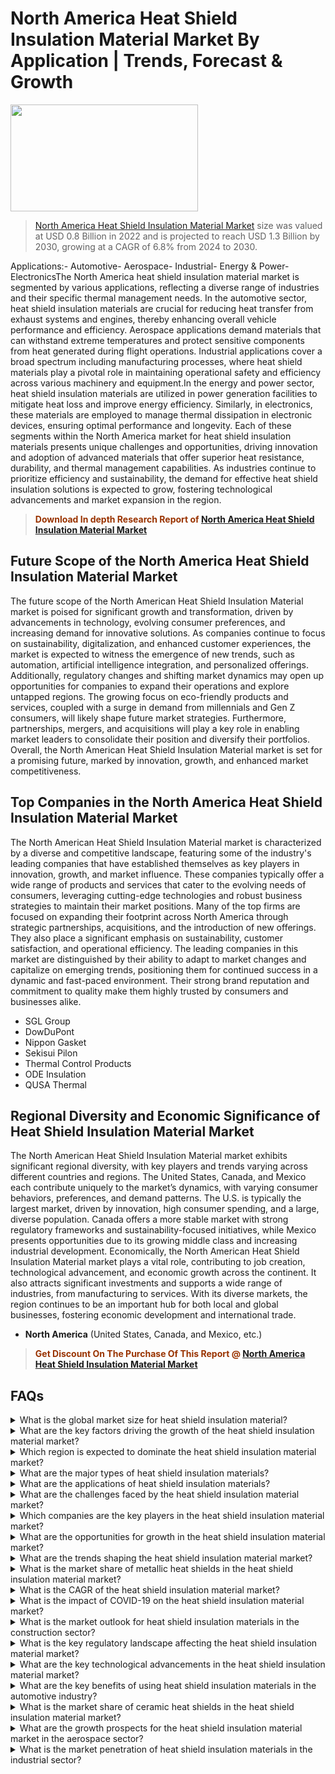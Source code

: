 <p><h1>North America Heat Shield Insulation Material Market By Application | Trends, Forecast & Growth</h1><p><img class="aligncenter size-medium wp-image-105565" src="https://ffe5etoiles.com/wp-content/uploads/2025/01/MST7-300x171.png" alt="" width="300" height="171" /></p><blockquote><p><a href="https://www.verifiedmarketreports.com/download-sample/?rid=55058&utm_source=Github-NA&utm_medium=384" target="_blank">North America Heat Shield Insulation Material Market</a> size was valued at USD 0.8 Billion in 2022 and is projected to reach USD 1.3 Billion by 2030, growing at a CAGR of 6.8% from 2024 to 2030.</p></blockquote>Applications:- Automotive- Aerospace- Industrial- Energy & Power- ElectronicsThe North America heat shield insulation material market is segmented by various applications, reflecting a diverse range of industries and their specific thermal management needs. In the automotive sector, heat shield insulation materials are crucial for reducing heat transfer from exhaust systems and engines, thereby enhancing overall vehicle performance and efficiency. Aerospace applications demand materials that can withstand extreme temperatures and protect sensitive components from heat generated during flight operations. Industrial applications cover a broad spectrum including manufacturing processes, where heat shield materials play a pivotal role in maintaining operational safety and efficiency across various machinery and equipment.In the energy and power sector, heat shield insulation materials are utilized in power generation facilities to mitigate heat loss and improve energy efficiency. Similarly, in electronics, these materials are employed to manage thermal dissipation in electronic devices, ensuring optimal performance and longevity. Each of these segments within the North America market for heat shield insulation materials presents unique challenges and opportunities, driving innovation and adoption of advanced materials that offer superior heat resistance, durability, and thermal management capabilities. As industries continue to prioritize efficiency and sustainability, the demand for effective heat shield insulation solutions is expected to grow, fostering technological advancements and market expansion in the region.</p><blockquote><p><span style="color: #993300;"><strong>Download In depth Research Report of <a href="https://www.verifiedmarketreports.com/download-sample/?rid=55058&utm_source=Github-NA&utm_medium=384">North America Heat Shield Insulation Material Market</a></strong></span></p></blockquote><h2>Future Scope of the North America Heat Shield Insulation Material Market</h2><p>The future scope of the North American Heat Shield Insulation Material market is poised for significant growth and transformation, driven by advancements in technology, evolving consumer preferences, and increasing demand for innovative solutions. As companies continue to focus on sustainability, digitalization, and enhanced customer experiences, the market is expected to witness the emergence of new trends, such as automation, artificial intelligence integration, and personalized offerings. Additionally, regulatory changes and shifting market dynamics may open up opportunities for companies to expand their operations and explore untapped regions. The growing focus on eco-friendly products and services, coupled with a surge in demand from millennials and Gen Z consumers, will likely shape future market strategies. Furthermore, partnerships, mergers, and acquisitions will play a key role in enabling market leaders to consolidate their position and diversify their portfolios. Overall, the North American Heat Shield Insulation Material market is set for a promising future, marked by innovation, growth, and enhanced market competitiveness.</p><h2>Top Companies in the North America Heat Shield Insulation Material Market</h2><p>The North American Heat Shield Insulation Material market is characterized by a diverse and competitive landscape, featuring some of the industry's leading companies that have established themselves as key players in innovation, growth, and market influence. These companies typically offer a wide range of products and services that cater to the evolving needs of consumers, leveraging cutting-edge technologies and robust business strategies to maintain their market positions. Many of the top firms are focused on expanding their footprint across North America through strategic partnerships, acquisitions, and the introduction of new offerings. They also place a significant emphasis on sustainability, customer satisfaction, and operational efficiency. The leading companies in this market are distinguished by their ability to adapt to market changes and capitalize on emerging trends, positioning them for continued success in a dynamic and fast-paced environment. Their strong brand reputation and commitment to quality make them highly trusted by consumers and businesses alike.</p><p><ul><li>SGL Group </li><li> DowDuPont </li><li> Nippon Gasket </li><li> Sekisui Pilon </li><li> Thermal Control Products </li><li> ODE Insulation </li><li> QUSA Thermal</li></ul></p><h2>Regional Diversity and Economic Significance of Heat Shield Insulation Material Market</h2><p>The North American Heat Shield Insulation Material market exhibits significant regional diversity, with key players and trends varying across different countries and regions. The United States, Canada, and Mexico each contribute uniquely to the market’s dynamics, with varying consumer behaviors, preferences, and demand patterns. The U.S. is typically the largest market, driven by innovation, high consumer spending, and a large, diverse population. Canada offers a more stable market with strong regulatory frameworks and sustainability-focused initiatives, while Mexico presents opportunities due to its growing middle class and increasing industrial development. Economically, the North American Heat Shield Insulation Material market plays a vital role, contributing to job creation, technological advancement, and economic growth across the continent. It also attracts significant investments and supports a wide range of industries, from manufacturing to services. With its diverse markets, the region continues to be an important hub for both local and global businesses, fostering economic development and international trade.</p><ul> <li><strong>North America</strong> (United States, Canada, and Mexico, etc.)</li></ul><blockquote><p><span style="color: #993300;"><strong>Get Discount On The Purchase Of This Report @ <a href="https://www.verifiedmarketreports.com/ask-for-discount/?rid=55058&utm_source=Github-NA&utm_medium=384">North America Heat Shield Insulation Material Market</a></strong></span></p></blockquote><h2>FAQs</h2><p><details> <summary>What is the global market size for heat shield insulation material?</div><div></summary> The global market size for heat shield insulation material was estimated at $3.5 billion in 2020, and it is projected to reach $5.2 billion by 2027.</details><details> <summary>What are the key factors driving the growth of the heat shield insulation material market?</div><div></summary> The key factors driving the growth of the heat shield insulation material market include the increasing demand from the automotive and aerospace industries, strict regulations regarding energy efficiency, and growing awareness about the benefits of heat insulation materials.</details><details> <summary>Which region is expected to dominate the heat shield insulation material market?</div><div></summary> North America is expected to dominate the heat shield insulation material market, followed by Europe and Asia Pacific, due to the presence of major automotive and aerospace manufacturers in these regions.</details><details> <summary>What are the major types of heat shield insulation materials?</div><div></summary> The major types of heat shield insulation materials include metallic heat shields, ceramic heat shields, and fiber heat shields.</details><details> <summary>What are the applications of heat shield insulation materials?</div><div></summary> Heat shield insulation materials are used in automotive, aerospace, industrial, and construction sectors to protect components from heat and reduce energy consumption.</details><details> <summary>What are the challenges faced by the heat shield insulation material market?</div><div></summary> The challenges faced by the heat shield insulation material market include high cost associated with advanced materials, and the need for constant innovation to meet industry standards and regulations.</details><details> <summary>Which companies are the key players in the heat shield insulation material market?</div><div></summary> Some of the key players in the heat shield insulation material market include Morgan Advanced Materials plc, Aspen Aerogels Inc., The 3M Company, and Zircotec Ltd.</details><details> <summary>What are the opportunities for growth in the heat shield insulation material market?</div><div></summary> The opportunities for growth in the heat shield insulation material market include the development of lightweight and high-performance materials, and increasing investments in R&D for new applications.</details><details> <summary>What are the trends shaping the heat shield insulation material market?</div><div></summary> The trends shaping the heat shield insulation material market include the adoption of advanced materials in electric vehicles, and the integration of insulation materials in additive manufacturing processes.</details><details> <summary>What is the market share of metallic heat shields in the heat shield insulation material market?</div><div></summary> Metallic heat shields account for approximately 40% of the market share in the heat shield insulation material market.</details><details> <summary>What is the CAGR of the heat shield insulation material market?</div><div></summary> The compound annual growth rate (CAGR) of the heat shield insulation material market is projected to be around 6% from 2021 to 2027.</details><details> <summary>What is the impact of COVID-19 on the heat shield insulation material market?</div><div></summary> The COVID-19 pandemic had a temporary negative impact on the heat shield insulation material market, as manufacturing activities were disrupted and automotive and aerospace industries faced slowdowns. However, the market is expected to recover as the economy stabilizes.</details><details> <summary>What is the market outlook for heat shield insulation materials in the construction sector?</div><div></summary> Heat shield insulation materials are expected to witness increased demand in the construction sector, as builders and developers focus on energy-efficient designs and sustainable construction practices.</details><details> <summary>What is the key regulatory landscape affecting the heat shield insulation material market?</div><div></summary> The key regulatory landscape affecting the heat shield insulation material market includes energy efficiency standards for vehicles, aircraft, and buildings, as well as environmental regulations related to the use of insulation materials.</details><details> <summary>What are the key technological advancements in the heat shield insulation material market?</div><div></summary> The key technological advancements in the heat shield insulation material market include the development of nano-structured materials, advanced coating technologies, and the use of aerogels for thermal insulation.</details><details> <summary>What are the key benefits of using heat shield insulation materials in the automotive industry?</div><div></summary> The key benefits of using heat shield insulation materials in the automotive industry include reduced heat transfer, improved fuel efficiency, and enhanced vehicle performance and durability.</details><details> <summary>What is the market share of ceramic heat shields in the heat shield insulation material market?</div><div></summary> Ceramic heat shields account for around 30% of the market share in the heat shield insulation material market.</details><details> <summary>What are the growth prospects for the heat shield insulation material market in the aerospace sector?</div><div></summary> The growth prospects for the heat shield insulation material market in the aerospace sector are driven by increasing demand for lightweight and high-temperature resistant materials in aircraft and spacecraft.</details><details> <summary>What is the market penetration of heat shield insulation materials in the industrial sector?</div><div></summary> Heat shield insulation materials have significant market penetration in the industrial sector, particularly in applications such as furnace insulation, kiln linings, and heat exchangers.</p><blockquote><p><span style="color: #993300;"><strong>For More Information or Query, Visit @ <a href="https://www.verifiedmarketreports.com/product/global-heat-shield-insulation-material-market-2019-by-manufacturers-regions-type-and-application-forecast-to-2024/">North America Heat Shield Insulation Material Market Size And Forecast 2024-2030</a></strong></span></p></blockquote><p><strong>About Us: Verified Market Reports</strong></p><p>Verified Market Reports is a leading Global Research and Consulting firm servicing over 5000+ global clients. We provide advanced analytical research solutions while offering information-enriched research studies. We also offer insights into strategic and growth analyses and data necessary to achieve corporate goals and critical revenue decisions.</p><p>Our 250 Analysts and SMEs offer a high level of expertise in data collection and governance using industrial techniques to collect and analyze data on more than 25,000 high-impact and niche markets. Our analysts are trained to combine modern data collection techniques, superior research methodology, expertise, and years of collective experience to produce informative and accurate research.</p><p><strong>Contact us:</strong></p><p>Mr. Edwyne Fernandes</p><p>US: +1 (650)-781-4080</p><p>US Toll-Free: +1 (800)-782-1768</p>
